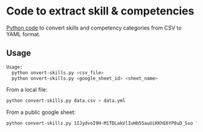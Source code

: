 # Code to extract skill & competencies

[Python code](./code) to convert skills and competency categories from CSV to YAML format.

## Usage

```bash
Usage:
  python onvert-skills.py <csv_file>
  python onvert-skills.py <google_sheet_id> <sheet_name>
```


From a local file:

```bash
python convert-skills.py data.csv > data.yml
```

From a public google sheet:

```bash
python convert-skills.py 1IJydvoI9H-M1TDLakVlIuHb55auUiKKhE6YP8uD_Sso "Competency framework - v0.2" > data.yml
```
